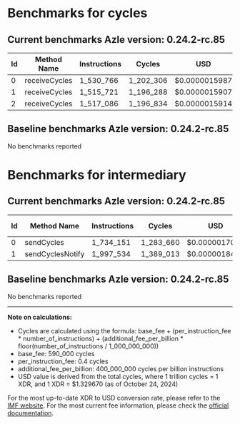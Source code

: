 # Benchmarks for cycles

## Current benchmarks Azle version: 0.24.2-rc.85

| Id  | Method Name   | Instructions | Cycles    | USD           | USD/Million Calls |
| --- | ------------- | ------------ | --------- | ------------- | ----------------- |
| 0   | receiveCycles | 1_530_766    | 1_202_306 | $0.0000015987 | $1.59             |
| 1   | receiveCycles | 1_515_721    | 1_196_288 | $0.0000015907 | $1.59             |
| 2   | receiveCycles | 1_517_086    | 1_196_834 | $0.0000015914 | $1.59             |

## Baseline benchmarks Azle version: 0.24.2-rc.85

No benchmarks reported

# Benchmarks for intermediary

## Current benchmarks Azle version: 0.24.2-rc.85

| Id  | Method Name      | Instructions | Cycles    | USD           | USD/Million Calls |
| --- | ---------------- | ------------ | --------- | ------------- | ----------------- |
| 0   | sendCycles       | 1_734_151    | 1_283_660 | $0.0000017068 | $1.70             |
| 1   | sendCyclesNotify | 1_997_534    | 1_389_013 | $0.0000018469 | $1.84             |

## Baseline benchmarks Azle version: 0.24.2-rc.85

No benchmarks reported

---

**Note on calculations:**

-   Cycles are calculated using the formula: base_fee + (per_instruction_fee \* number_of_instructions) + (additional_fee_per_billion \* floor(number_of_instructions / 1_000_000_000))
-   base_fee: 590_000 cycles
-   per_instruction_fee: 0.4 cycles
-   additional_fee_per_billion: 400_000_000 cycles per billion instructions
-   USD value is derived from the total cycles, where 1 trillion cycles = 1 XDR, and 1 XDR = $1.329670 (as of October 24, 2024)

For the most up-to-date XDR to USD conversion rate, please refer to the [IMF website](https://www.imf.org/external/np/fin/data/rms_sdrv.aspx).
For the most current fee information, please check the [official documentation](https://internetcomputer.org/docs/current/developer-docs/gas-cost#execution).
